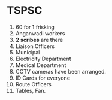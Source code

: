 # TSPSC 

1. 60 for 1 frisking 
2. Anganwadi workers 
3. **2 scribes** are there 
4. Liaison Officers
5. Municipal 
6. Electricity Department 
7. Medical Department 
8. CCTV cameras have been arranged. 
9. ID Cards for everyone 
10. Route Officers
11. Tables, Fan.